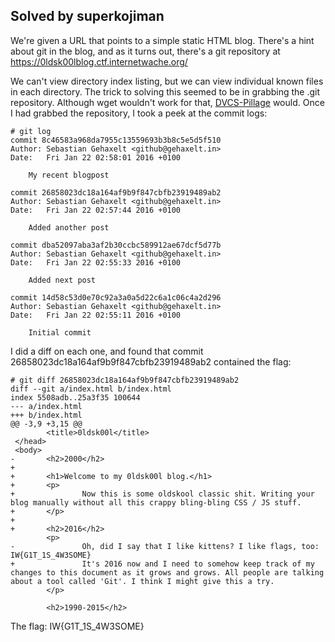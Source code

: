 ## Solved by superkojiman

We're given a URL that points to a simple static HTML blog. There's a hint about git in the blog, and as it turns out, there's a git repository at https://0ldsk00lblog.ctf.internetwache.org/

We can't view directory index listing, but we can view individual known files in each directory. The trick to solving this seemed to be in grabbing the .git repository. Although wget wouldn't work for that, [DVCS-Pillage](https://github.com/evilpacket/DVCS-Pillage) would. Once I had grabbed the repository, I took a peek at the commit logs:

```
# git log
commit 8c46583a968da7955c13559693b3b8c5e5d5f510
Author: Sebastian Gehaxelt <github@gehaxelt.in>
Date:   Fri Jan 22 02:58:01 2016 +0100

    My recent blogpost

commit 26858023dc18a164af9b9f847cbfb23919489ab2
Author: Sebastian Gehaxelt <github@gehaxelt.in>
Date:   Fri Jan 22 02:57:44 2016 +0100

    Added another post

commit dba52097aba3af2b30ccbc589912ae67dcf5d77b
Author: Sebastian Gehaxelt <github@gehaxelt.in>
Date:   Fri Jan 22 02:55:33 2016 +0100

    Added next post

commit 14d58c53d0e70c92a3a0a5d22c6a1c06c4a2d296
Author: Sebastian Gehaxelt <github@gehaxelt.in>
Date:   Fri Jan 22 02:55:11 2016 +0100

    Initial commit
```

I did a diff on each one, and found that commit 26858023dc18a164af9b9f847cbfb23919489ab2 contained the flag:

```
# git diff 26858023dc18a164af9b9f847cbfb23919489ab2
diff --git a/index.html b/index.html
index 5508adb..25a3f35 100644
--- a/index.html
+++ b/index.html
@@ -3,9 +3,15 @@
        <title>0ldsk00l</title>
 </head>
 <body>
-       <h2>2000</h2>
+
+       <h1>Welcome to my 0ldsk00l blog.</h1>
+       <p>
+               Now this is some oldskool classic shit. Writing your blog manually without all this crappy bling-bling CSS / JS stuff.
+       </p>
+
+       <h2>2016</h2>
        <p>
-               Oh, did I say that I like kittens? I like flags, too: IW{G1T_1S_4W3SOME}
+               It's 2016 now and I need to somehow keep track of my changes to this document as it grows and grows. All people are talking about a tool called 'Git'. I think I might give this a try.
        </p>
 
        <h2>1990-2015</h2>
```

The flag: IW{G1T_1S_4W3SOME}
